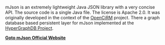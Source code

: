 mJson is an extremely lightweight Java JSON library with a very concise API. The source code is a single Java file. The license is Apache 2.0. It was originally developed in the context of the [OpenCiRM](https://github.com/sharegov/opencirm) project. There a graph database based persistent layer for mJson implemented at the [HyperGraphDB Project](http://hypergraphdb.org/learn?page=Json&project=hypergraphdb).

**[Goto mJson Official Website](http://bolerio.github.io/mjson/)**

